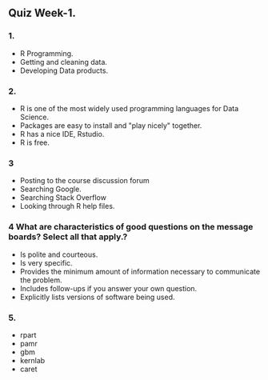 ## Quiz Week-1.
### 1.
* R Programming.
* Getting and cleaning data.
* Developing Data products.

### 2.
* R is one of the most widely used programming languages for Data Science.
* Packages are easy to install and "play nicely" together.
* R has a nice IDE, Rstudio.
* R is free.

### 3
* Posting to the course discussion forum
* Searching Google.
* Searching Stack Overflow
* Looking through R help files.

### 4 What are characteristics of good questions on the message boards? Select all that apply.?
* Is polite and courteous.
* Is very specific.
* Provides the minimum amount of information necessary to communicate the problem.
* Includes follow-ups if you answer your own question.
* Explicitly lists versions of software being used.

### 5.
* rpart
* pamr
* gbm
* kernlab
* caret